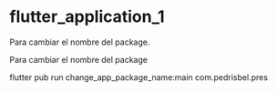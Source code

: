 # flutter_application_1

Para cambiar el nombre del package.


Para cambiar el nombre del package

flutter pub run change_app_package_name:main com.pedrisbel.pres
